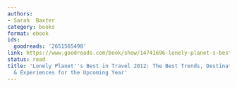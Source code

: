 ```yaml
---
authors:
- Sarah  Baxter
category: books
format: ebook
ids:
  goodreads: '2651565498'
link: https://www.goodreads.com/book/show/14741696-lonely-planet-s-best-in-travel-2012
status: read
title: 'Lonely Planet''s Best in Travel 2012: The Best Trends, Destinations, Journeys
  & Experiences for the Upcoming Year'
---
```

